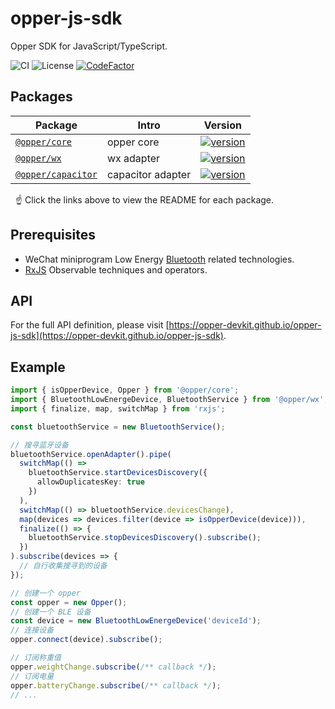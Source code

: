 # opper-js-sdk

Opper SDK for JavaScript/TypeScript.

![CI](https://github.com/opper-devkit/opper-js-sdk/workflows/Node.js%20CI/badge.svg)
![License](https://img.shields.io/badge/License-MIT-blue.svg)
[![CodeFactor](https://www.codefactor.io/repository/github/opper-devkit/opper-js-sdk/badge)](https://www.codefactor.io/repository/github/opper-devkit/opper-js-sdk)

## Packages

| Package                                                                                         | Intro             | Version                                                                                                                |
| ----------------------------------------------------------------------------------------------- | ----------------- | ---------------------------------------------------------------------------------------------------------------------- |
| [`@opper/core`](https://github.com/opper-devkit/opper-js-sdk/tree/main/packages/core)           | opper core        | [![version](https://img.shields.io/npm/v/@opper/core/latest.svg)](https://www.npmjs.com/package/@opper/core)           |
| [`@opper/wx`](https://github.com/opper-devkit/opper-js-sdk/tree/main/packages/wx)               | wx adapter        | [![version](https://img.shields.io/npm/v/@opper/wx/latest.svg)](https://www.npmjs.com/package/@opper/wx)               |
| [`@opper/capacitor`](https://github.com/opper-devkit/opper-js-sdk/tree/main/packages/capacitor) | capacitor adapter | [![version](https://img.shields.io/npm/v/@opper/capacitor/latest.svg)](https://www.npmjs.com/package/@opper/capacitor) |

&nbsp; ☝️ Click the links above to view the README for each package.

## Prerequisites

- WeChat miniprogram Low Energy [Bluetooth](https://developers.weixin.qq.com/miniprogram/dev/framework/device/bluetooth.html) related technologies.
- [RxJS](https://rxjs.dev/guide/overview) Observable techniques and operators.

## API

For the full API definition, please visit [https://opper-devkit.github.io/opper-js-sdk](https://opper-devkit.github.io/opper-js-sdk).

## Example

```ts
import { isOpperDevice, Opper } from '@opper/core';
import { BluetoothLowEnergeDevice, BluetoothService } from '@opper/wx';
import { finalize, map, switchMap } from 'rxjs';

const bluetoothService = new BluetoothService();

// 搜寻蓝牙设备
bluetoothService.openAdapter().pipe(
  switchMap(() =>
    bluetoothService.startDevicesDiscovery({
      allowDuplicatesKey: true
    })
  ),
  switchMap(() => bluetoothService.devicesChange),
  map(devices => devices.filter(device => isOpperDevice(device))),
  finalize(() => {
    bluetoothService.stopDevicesDiscovery().subscribe();
  })
).subscribe(devices => {
  // 自行收集搜寻到的设备
});

// 创建一个 opper
const opper = new Opper();
// 创建一个 BLE 设备
const device = new BluetoothLowEnergeDevice('deviceId');
// 连接设备
opper.connect(device).subscribe();

// 订阅称重值
opper.weightChange.subscribe(/** callback */);
// 订阅电量
opper.batteryChange.subscribe(/** callback */);
// ...
```
